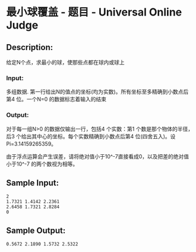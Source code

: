 # 最小球覆盖 - 题目 - Universal Online Judge

## Description: 

给定N个点，求最小的球，使那些点都在球内或球上

### Input: 

多组数据. 第一行给出N的值点的坐标(均为实数)。所有坐标至多精确到小数点后第4 位。一个N=0 的数据标志着输入的结束

### Output: 

对于每一组N>0 的数据仅输出一行，包括4 个实数：第1 个数是那个物体的半径，后3 个给出其中心的坐标。每个实数精确到小数点后第4 位(四舍五入)。设Pi=3.14159265359。

由于浮点运算会产生误差，请将绝对值小于10^-7直接看成0，以及把差的绝对值小于10^-7 的两个数视为相等。


## Sample Input: 
```
2
1.7321 1.4142 2.2361
2.6458 1.7321 2.8284
0

```

## Sample Output: 
```
0.5672 2.1890 1.5732 2.5322
```
